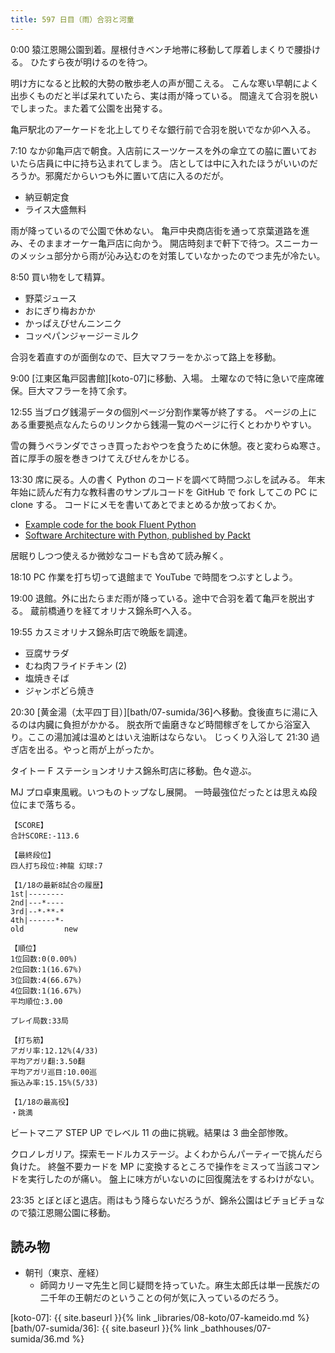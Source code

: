 ```yaml
---
title: 597 日目（雨）合羽と河童
---
```


0:00 猿江恩賜公園到着。屋根付きベンチ地帯に移動して厚着しまくりで腰掛ける。
ひたすら夜が明けるのを待つ。

明け方になると比較的大勢の散歩老人の声が聞こえる。
こんな寒い早朝によく出歩くものだと半ば呆れていたら、実は雨が降っている。
間違えて合羽を脱いでしまった。また着て公園を出発する。

亀戸駅北のアーケードを北上してりそな銀行前で合羽を脱いでなか卯へ入る。

7:10 なか卯亀戸店で朝食。入店前にスーツケースを外の傘立ての脇に置いておいたら店員に中に持ち込まれてしまう。
店としては中に入れたほうがいいのだろうか。邪魔だからいつも外に置いて店に入るのだが。

* 納豆朝定食
* ライス大盛無料

雨が降っているので公園で休めない。
亀戸中央商店街を通って京葉道路を進み、そのままオーケー亀戸店に向かう。
開店時刻まで軒下で待つ。スニーカーのメッシュ部分から雨が沁み込むのを対策していなかったのでつま先が冷たい。

8:50 買い物をして精算。

* 野菜ジュース
* おにぎり梅おかか
* かっぱえびせんニンニク
* コッペパンジャージーミルク

合羽を着直すのが面倒なので、巨大マフラーをかぶって路上を移動。

9:00 [江東区亀戸図書館][koto-07]に移動、入場。
土曜なので特に急いで座席確保。巨大マフラーを持て余す。

12:55 当ブログ銭湯データの個別ページ分割作業等が終了する。
ページの上にある重要拠点なんたらのリンクから銭湯一覧のページに行くとわかりやすい。

雪の舞うベランダでさっき買ったおやつを食うために休憩。夜と変わらぬ寒さ。
首に厚手の服を巻きつけてえびせんをかじる。

13:30 席に戻る。人の書く Python のコードを調べて時間つぶしを試みる。
年末年始に読んだ有力な教科書のサンプルコードを GitHub で fork してこの PC に clone する。
コードにメモを書いてあとでまとめるか放っておくか。

* [Example code for the book Fluent Python](https://github.com/showa-yojyo/example-code)
* [Software Architecture with Python, published by Packt](https://github.com/showa-yojyo/Software-Architecture-with-Python)

居眠りしつつ使えるか微妙なコードも含めて読み解く。

18:10 PC 作業を打ち切って退館まで YouTube で時間をつぶすとしよう。

19:00 退館。外に出たらまだ雨が降っている。途中で合羽を着て亀戸を脱出する。
蔵前橋通りを経てオリナス錦糸町へ入る。

19:55 カスミオリナス錦糸町店で晩飯を調達。

* 豆腐サラダ
* むね肉フライドチキン (2)
* 塩焼きそば
* ジャンボどら焼き

20:30 [黄金湯（太平四丁目）][bath/07-sumida/36]へ移動。食後直ちに湯に入るのは内臓に負担がかかる。
脱衣所で歯磨きなど時間稼ぎをしてから浴室入り。ここの湯加減は温めとはいえ油断はならない。
じっくり入浴して 21:30 過ぎ店を出る。やっと雨が上がったか。

タイトー F ステーションオリナス錦糸町店に移動。色々遊ぶ。

MJ プロ卓東風戦。いつものトップなし展開。
一時最強位だったとは思えぬ段位にまで落ちる。

```text
【SCORE】
合計SCORE:-113.6

【最終段位】
四人打ち段位:神龍 幻球:7

【1/18の最新8試合の履歴】
1st|--------
2nd|---*----
3rd|--*-**-*
4th|------*-
old         new

【順位】
1位回数:0(0.00%)
2位回数:1(16.67%)
3位回数:4(66.67%)
4位回数:1(16.67%)
平均順位:3.00

プレイ局数:33局

【打ち筋】
アガリ率:12.12%(4/33)
平均アガリ翻:3.50翻
平均アガリ巡目:10.00巡
振込み率:15.15%(5/33)

【1/18の最高役】
・跳満
```

ビートマニア STEP UP でレベル 11 の曲に挑戦。結果は 3 曲全部惨敗。

クロノレガリア。探索モードルカステージ。よくわからんパーティーで挑んだら負けた。
終盤不要カードを MP に変換するところで操作をミスって当該コマンドを実行したのが痛い。
盤上に味方がいないのに回復魔法をするわけがない。

23:35 とぼとぼと退店。雨はもう降らないだろうが、錦糸公園はビチョビチョなので猿江恩賜公園に移動。

## 読み物

* 朝刊（東京、産経）
  * 師岡カリーマ先生と同じ疑問を持っていた。麻生太郎氏は単一民族だの二千年の王朝だのということの何が気に入っているのだろう。

[koto-07]: {{ site.baseurl }}{% link _libraries/08-koto/07-kameido.md %}
[bath/07-sumida/36]: {{ site.baseurl }}{% link _bathhouses/07-sumida/36.md %}
